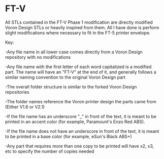 # FT-V

All STLs contained in the FT-V Phase 1 modification are directly modified Voron Design STLs or heavily inspired from them. All I have done is perform slight modifications where necessary to fit in the FT-5 printer envelope.

Key:

-Any file name in all lower case comes directly from a Voron Design repository with no modifications

-Any file name with the first letter of each word capitalized is a modified part. The name will have an "FT-V" at the end of it, and generally follows a similar naming convention to the original Voron Design part

-The overall folder structure is similar to the forked Voron Design repositories

-The folder names reference the Voron printer design the parts came from (Either V1.6 or V2.1)

-If the file name has an underscore "_" in front of the text, it is meant to be printed in an accent color (for example, Paramount's Enzo Red ABS).

-If the file name does not have an underscore in front of the text, it is meant to be printed in a base color (for example, 
eSun's Black ABS+)

-Any part that requires more than one copy to be printed will have x2, x3, etc to specify the number of copies needed
